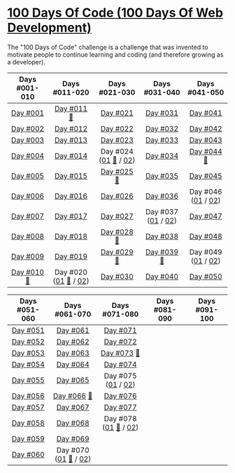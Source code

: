 # [100 Days Of Code (100 Days Of Web Development)](https://100daysofwebdev.com/paths/100-days-challenge)
The "100 Days of Code" challenge is a challenge that was invented to motivate people to continue learning and coding (and therefore growing as a developer).

|                                                    Days #001-010                                                     |                                                                                        Days #011-020                                                                                        |                                                                                     Days #021-030                                                                                      |                                                                Days #031-040                                                                 |                                                                Days #041-050                                                                 |    
|:--------------------------------------------------------------------------------------------------------------------:|:-------------------------------------------------------------------------------------------------------------------------------------------------------------------------------------------:|:--------------------------------------------------------------------------------------------------------------------------------------------------------------------------------------:|:--------------------------------------------------------------------------------------------------------------------------------------------:|:--------------------------------------------------------------------------------------------------------------------------------------------:|
|                          [Day #001](https://github.com/Dyrits/100-DAYS-OF-CODE/tree/%23001)                          |                                    [Day #011](https://github.com/Dyrits/100-DAYS-OF-CODE/tree/%23011) [🔗](https://dyrits-daily-challenge.netlify.app/)                                     |                                                           [Day #021](https://github.com/Dyrits/100-DAYS-OF-CODE/tree/%23021)                                                           |                                      [Day #031](https://github.com/Dyrits/100-DAYS-OF-CODE/tree/%23031)                                      |                                      [Day #041](https://github.com/Dyrits/100-DAYS-OF-CODE/tree/%23041)                                      |
|                          [Day #002](https://github.com/Dyrits/100-DAYS-OF-CODE/tree/%23002)                          |                                                             [Day #012](https://github.com/Dyrits/100-DAYS-OF-CODE/tree/%23012)                                                              |                                                           [Day #022](https://github.com/Dyrits/100-DAYS-OF-CODE/tree/%23022)                                                           |                                      [Day #032](https://github.com/Dyrits/100-DAYS-OF-CODE/tree/%23032)                                      |                                      [Day #042](https://github.com/Dyrits/100-DAYS-OF-CODE/tree/%23042)                                      |
|                          [Day #003](https://github.com/Dyrits/100-DAYS-OF-CODE/tree/%23003)                          |                                                             [Day #013](https://github.com/Dyrits/100-DAYS-OF-CODE/tree/%23013)                                                              |                                                           [Day #023](https://github.com/Dyrits/100-DAYS-OF-CODE/tree/%23023)                                                           |                                      [Day #033](https://github.com/Dyrits/100-DAYS-OF-CODE/tree/%23033)                                      |                                      [Day #043](https://github.com/Dyrits/100-DAYS-OF-CODE/tree/%23043)                                      |
|                          [Day #004](https://github.com/Dyrits/100-DAYS-OF-CODE/tree/%23004)                          |                                                             [Day #014](https://github.com/Dyrits/100-DAYS-OF-CODE/tree/%23014)                                                              | Day #024 ([01](https://github.com/Dyrits/100-DAYS-OF-CODE/tree/%23024-01) [🔗](https://dyrits-webfood.netlify.app/) / [02](https://github.com/Dyrits/100-DAYS-OF-CODE/tree/%23024-02)) |                                      [Day #034](https://github.com/Dyrits/100-DAYS-OF-CODE/tree/%23034)                                      |               [Day #044](https://github.com/Dyrits/100-DAYS-OF-CODE/tree/%23044) [🔗](https://dyrits-tic-tac-toe.netlify.app/)               |
|                          [Day #005](https://github.com/Dyrits/100-DAYS-OF-CODE/tree/%23005)                          |                                                             [Day #015](https://github.com/Dyrits/100-DAYS-OF-CODE/tree/%23015)                                                              |                               [Day #025](https://github.com/Dyrits/100-DAYS-OF-CODE/tree/%23025) [🔗](https://dyrits-monthly-subscription.netlify.app/)                                |                                      [Day #035](https://github.com/Dyrits/100-DAYS-OF-CODE/tree/%23035)                                      |                                      [Day #045](https://github.com/Dyrits/100-DAYS-OF-CODE/tree/%23045)                                      |
|                          [Day #006](https://github.com/Dyrits/100-DAYS-OF-CODE/tree/%23006)                          |                                                             [Day #016](https://github.com/Dyrits/100-DAYS-OF-CODE/tree/%23016)                                                              |                                                           [Day #026](https://github.com/Dyrits/100-DAYS-OF-CODE/tree/%23026)                                                           |                                      [Day #036](https://github.com/Dyrits/100-DAYS-OF-CODE/tree/%23036)                                      | Day #046 ([01](https://github.com/Dyrits/100-DAYS-OF-CODE/tree/%23046-01) / [02](https://github.com/Dyrits/100-DAYS-OF-CODE/tree/%23046-02)) |
|                          [Day #007](https://github.com/Dyrits/100-DAYS-OF-CODE/tree/%23007)                          |                                                             [Day #017](https://github.com/Dyrits/100-DAYS-OF-CODE/tree/%23017)                                                              |                                                           [Day #027](https://github.com/Dyrits/100-DAYS-OF-CODE/tree/%23027)                                                           | Day #037 ([01](https://github.com/Dyrits/100-DAYS-OF-CODE/tree/%23037-01) / [02](https://github.com/Dyrits/100-DAYS-OF-CODE/tree/%23037-02)) |                                      [Day #047](https://github.com/Dyrits/100-DAYS-OF-CODE/tree/%23047)                                      |
|                          [Day #008](https://github.com/Dyrits/100-DAYS-OF-CODE/tree/%23008)                          |                                                             [Day #018](https://github.com/Dyrits/100-DAYS-OF-CODE/tree/%23018)                                                              |                                     [Day #028](https://github.com/Dyrits/100-DAYS-OF-CODE/tree/%23028) [🔗](https://dyrits-register.netlify.app/)                                      |                                      [Day #038](https://github.com/Dyrits/100-DAYS-OF-CODE/tree/%23038)                                      |                                      [Day #048](https://github.com/Dyrits/100-DAYS-OF-CODE/tree/%23048)                                      |
|                          [Day #009](https://github.com/Dyrits/100-DAYS-OF-CODE/tree/%23009)                          |                                                             [Day #019](https://github.com/Dyrits/100-DAYS-OF-CODE/tree/%23019)                                                              |                                    [Day #029](https://github.com/Dyrits/100-DAYS-OF-CODE/tree/%23029) [🔗](https://dyrits-contact-us.netlify.app/)                                     |       [Day #039](https://github.com/Dyrits/100-DAYS-OF-CODE/tree/%23039) [🔗](https://dyrits-javascript-loops-in-action.netlify.app/)        | Day #049 ([01](https://github.com/Dyrits/100-DAYS-OF-CODE/tree/%23049-01) / [02](https://github.com/Dyrits/100-DAYS-OF-CODE/tree/%23049-02)) |
| [Day #010](https://github.com/Dyrits/100-DAYS-OF-CODE/tree/%23010) [🔗](https://dyrits-html-css-basics.netlify.app/) | Day #020 ([01](https://github.com/Dyrits/100-DAYS-OF-CODE/tree/%23020-01) [🔗](https://dyrits-travel-goals.netlify.app/) / [02](https://github.com/Dyrits/100-DAYS-OF-CODE/tree/%23020-02)) |                                                           [Day #030](https://github.com/Dyrits/100-DAYS-OF-CODE/tree/%23030)                                                           |                                      [Day #040](https://github.com/Dyrits/100-DAYS-OF-CODE/tree/%23040)                                      |                                      [Day #050](https://github.com/Dyrits/100-DAYS-OF-CODE/tree/%23050)                                      | 


|                           Days #051-060                            |                                                                                       Days #061-070                                                                                       |                                                                                              Days #071-080                                                                                              | Days #081-090 | Days #091-100 |    
|:------------------------------------------------------------------:|:-----------------------------------------------------------------------------------------------------------------------------------------------------------------------------------------:|:-------------------------------------------------------------------------------------------------------------------------------------------------------------------------------------------------------:|:-------------:|:-------------:|
| [Day #051](https://github.com/Dyrits/100-DAYS-OF-CODE/tree/%23051) |                                                            [Day #061](https://github.com/Dyrits/100-DAYS-OF-CODE/tree/%23061)                                                             |                                                                   [Day #071](https://github.com/Dyrits/100-DAYS-OF-CODE/tree/%23071)                                                                    |               |               | 
| [Day #052](https://github.com/Dyrits/100-DAYS-OF-CODE/tree/%23052) |                                                            [Day #062](https://github.com/Dyrits/100-DAYS-OF-CODE/tree/%23062)                                                             |                                                                   [Day #072](https://github.com/Dyrits/100-DAYS-OF-CODE/tree/%23072)                                                                    |               |               |
| [Day #053](https://github.com/Dyrits/100-DAYS-OF-CODE/tree/%23053) |                                                            [Day #063](https://github.com/Dyrits/100-DAYS-OF-CODE/tree/%23063)                                                             |                                          [Day #073](https://github.com/Dyrits/100-DAYS-OF-CODE/tree/%23073) [🔗](https://demonstration-djg-073.herokuapp.com/)                                          |               |               |
| [Day #054](https://github.com/Dyrits/100-DAYS-OF-CODE/tree/%23054) |                                                            [Day #064](https://github.com/Dyrits/100-DAYS-OF-CODE/tree/%23064)                                                             |                                                                   [Day #074](https://github.com/Dyrits/100-DAYS-OF-CODE/tree/%23074)                                                                    |               |               |
| [Day #055](https://github.com/Dyrits/100-DAYS-OF-CODE/tree/%23055) |                                                            [Day #065](https://github.com/Dyrits/100-DAYS-OF-CODE/tree/%23065)                                                             |                              Day #075 ([01](https://github.com/Dyrits/100-DAYS-OF-CODE/tree/%23075-01) / [02](https://github.com/Dyrits/100-DAYS-OF-CODE/tree/%23075-02))                               |               |               |
| [Day #056](https://github.com/Dyrits/100-DAYS-OF-CODE/tree/%23056) |                                       [Day #066](https://github.com/Dyrits/100-DAYS-OF-CODE/tree/%23066) [🔗](https://blog-djg-066.herokuapp.com/)                                        |                                                                   [Day #076](https://github.com/Dyrits/100-DAYS-OF-CODE/tree/%23076)                                                                    |               |               |
| [Day #057](https://github.com/Dyrits/100-DAYS-OF-CODE/tree/%23057) |                                                            [Day #067](https://github.com/Dyrits/100-DAYS-OF-CODE/tree/%23067)                                                             |                                                                   [Day #077](https://github.com/Dyrits/100-DAYS-OF-CODE/tree/%23077)                                                                    |               |               |
| [Day #058](https://github.com/Dyrits/100-DAYS-OF-CODE/tree/%23058) |                                                            [Day #068](https://github.com/Dyrits/100-DAYS-OF-CODE/tree/%23068)                                                             | Day #078 ([01](https://github.com/Dyrits/100-DAYS-OF-CODE/tree/%23078-01) [🔗](https://blog-demonstration-djg-078-01.herokuapp.com/) / [02](https://github.com/Dyrits/100-DAYS-OF-CODE/tree/%23078-02)) |               |               |
| [Day #059](https://github.com/Dyrits/100-DAYS-OF-CODE/tree/%23059) |                                                            [Day #069](https://github.com/Dyrits/100-DAYS-OF-CODE/tree/%23069)                                                             |                                                                                                                                                                                                         |               |               |
| [Day #060](https://github.com/Dyrits/100-DAYS-OF-CODE/tree/%23060) | Day #070 ([01](https://github.com/Dyrits/100-DAYS-OF-CODE/tree/%23070-01) [🔗](https://blog-djg-070-01.herokuapp.com/) / [02](https://github.com/Dyrits/100-DAYS-OF-CODE/tree/%23070-02)) |                                                                                                                                                                                                         |               |               |
